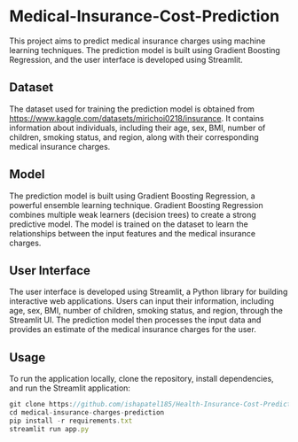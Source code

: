 
# Medical-Insurance-Cost-Prediction
This project aims to predict medical insurance charges using machine learning techniques. The prediction model is built using Gradient Boosting Regression, and the user interface is developed using Streamlit.


## Dataset
The dataset used for training the prediction model is obtained from https://www.kaggle.com/datasets/mirichoi0218/insurance. It contains information about individuals, including their age, sex, BMI, number of children, smoking status, and region, along with their corresponding medical insurance charges.
## Model
The prediction model is built using Gradient Boosting Regression, a powerful ensemble learning technique. Gradient Boosting Regression combines multiple weak learners (decision trees) to create a strong predictive model. The model is trained on the dataset to learn the relationships between the input features and the medical insurance charges.
## User Interface
The user interface is developed using Streamlit, a Python library for building interactive web applications. Users can input their information, including age, sex, BMI, number of children, smoking status, and region, through the Streamlit UI. The prediction model then processes the input data and provides an estimate of the medical insurance charges for the user.
## Usage

To run the application locally, clone the repository, install dependencies, and run the Streamlit application:
```javascript
git clone https://github.com/ishapatel185/Health-Insurance-Cost-Prediction.git
cd medical-insurance-charges-prediction
pip install -r requirements.txt
streamlit run app.py


```

